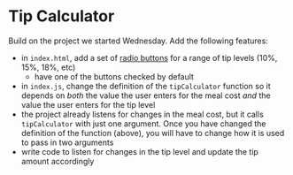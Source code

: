 # Tip Calculator

Build on the project we started Wednesday. Add the following features:

- in `index.html`, add a set of [radio buttons](https://developer.mozilla.org/en-US/docs/Web/HTML/Element/input/radio) for a range of tip levels (10%, 15%, 18%, etc)
  - have one of the buttons checked by default
- in `index.js`, change the definition of the `tipCalculator` function so it depends on _both_ the value the user enters for the meal cost _and_ the value the user enters for the tip level
- the project already listens for changes in the meal cost, but it calls `tipCalculator` with just one argument. Once you have changed the definition of the function (above), you will have to change how it is used to pass in two arguments
- write code to listen for changes in the tip level and update the tip amount accordingly

